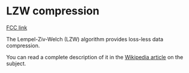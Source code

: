 # LZW compression

[FCC link](https://www.freecodecamp.org/learn/coding-interview-prep/rosetta-code/lzw-compression)

The Lempel-Ziv-Welch (LZW) algorithm provides loss-less data compression.

You can read a complete description of it in the
[Wikipedia article](https://en.wikipedia.org/wiki/Lempel-Ziv-Welch) on the
subject.
